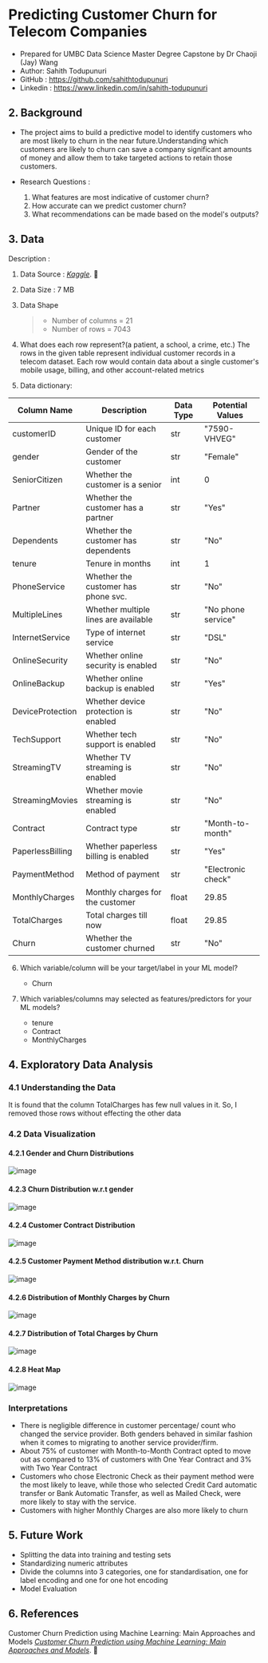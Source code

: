 # Predicting Customer Churn for Telecom Companies
- Prepared for UMBC Data Science Master Degree Capstone by Dr Chaoji (Jay) Wang 
- Author: Sahith Todupunuri
- GitHub : https://github.com/sahithtodupunuri
- Linkedin : https://www.linkedin.com/in/sahith-todupunuri

## 2. Background
* The project aims to build a predictive model to identify customers who are most likely to churn in the near future.Understanding which customers are likely to churn can save a company significant amounts of money and allow them to take targeted actions to retain those customers.

* Research Questions :
   1. What features are most indicative of customer churn?
   2. How accurate can we predict customer churn?
   3. What recommendations can be made based on the model's outputs?


## 3. Data

Description : 

1. Data Source : *[Kaggle](https://www.kaggle.com/datasets/priyankanavgire/telecom-churn)*. :link:

2. Data Size : 7 MB

3. Data Shape
   > - Number of columns =  21
   > - Number of rows    = 7043

4. What does each row represent?(a patient, a school, a crime, etc.)
The rows in the given table represent individual customer records in a telecom dataset. Each row would contain data about a single customer's mobile usage, billing, and other account-related metrics

5. Data dictionary:
   
| Column Name      | Description                          | Data Type           | Potential Values     |
|------------------|--------------------------------------|---------------------|----------------------|
| customerID       | Unique ID for each customer          | str                 | "7590-VHVEG"         |
| gender           | Gender of the customer               | str                 | "Female"             |
| SeniorCitizen    | Whether the customer is a senior     | int                 | 0                    |
| Partner          | Whether the customer has a partner   | str                 | "Yes"                |
| Dependents       | Whether the customer has dependents  | str                 | "No"                 |
| tenure           | Tenure in months                     | int                 | 1                    |
| PhoneService     | Whether the customer has phone svc.  | str                 | "No"                 |
| MultipleLines    | Whether multiple lines are available | str                 | "No phone service"   |
| InternetService  | Type of internet service             | str                 | "DSL"                |
| OnlineSecurity   | Whether online security is enabled   | str                 | "No"                 |
| OnlineBackup     | Whether online backup is enabled     | str                 | "Yes"                |
| DeviceProtection | Whether device protection is enabled | str                 | "No"                 |
| TechSupport      | Whether tech support is enabled      | str                 | "No"                 |
| StreamingTV      | Whether TV streaming is enabled      | str                 | "No"                 |
| StreamingMovies  | Whether movie streaming is enabled   | str                 | "No"                 |
| Contract         | Contract type                        | str                 | "Month-to-month"     |
| PaperlessBilling | Whether paperless billing is enabled | str                 | "Yes"                |
| PaymentMethod    | Method of payment                    | str                 | "Electronic check"   |
| MonthlyCharges   | Monthly charges for the customer     | float               | 29.85                |
| TotalCharges     | Total charges till now               | float               | 29.85                |
| Churn            | Whether the customer churned         | str                 | "No"                 |



6. Which variable/column will be your target/label in your ML model?
    - Churn                 

7. Which variables/columns may selected as features/predictors for your ML models?
   - tenure
   - Contract
   - MonthlyCharges

## 4. Exploratory Data Analysis
### 4.1 Understanding the Data
It is found that the column TotalCharges has few null values in it. So, I removed those rows without effecting the other data
### 4.2 Data Visualization
#### 4.2.1 Gender and Churn Distributions
 ![image](https://github.com/DATA-606-2023-FALL-THURSDAY/sahithtodupunuri/assets/114625950/ada94c06-1781-4513-a24f-b3b2951cb1e6)
#### 4.2.3 Churn Distribution w.r.t gender
![image](https://github.com/DATA-606-2023-FALL-THURSDAY/sahithtodupunuri/assets/114625950/7440c972-475e-4991-9d9b-6820992c2093)
#### 4.2.4 Customer Contract Distribution
![image](https://github.com/DATA-606-2023-FALL-THURSDAY/sahithtodupunuri/assets/114625950/a6b66257-ba4e-4313-b0c8-7278669bb00b)
#### 4.2.5 Customer Payment Method distribution w.r.t. Churn
![image](https://github.com/DATA-606-2023-FALL-THURSDAY/sahithtodupunuri/assets/114625950/a5d202dd-c501-44ab-8c94-b5fcf3984334)
#### 4.2.6 Distribution of Monthly Charges by Churn
![image](https://github.com/DATA-606-2023-FALL-THURSDAY/sahithtodupunuri/assets/114625950/bb4a5a10-e2bb-4ec8-b596-643393f7f7d7)
#### 4.2.7 Distribution of Total Charges by Churn
![image](https://github.com/DATA-606-2023-FALL-THURSDAY/sahithtodupunuri/assets/114625950/e327486a-1c61-4dac-bd0b-787249f29b5f)
#### 4.2.8 Heat Map
![image](https://github.com/DATA-606-2023-FALL-THURSDAY/sahithtodupunuri/assets/114625950/f8271990-8599-4755-93c1-36d8c325d91e)

### Interpretations
- There is negligible difference in customer percentage/ count who changed the service provider. Both genders behaved in similar fashion when it comes to migrating to another service provider/firm.
- About 75% of customer with Month-to-Month Contract opted to move out as compared to 13% of customers with One Year Contract and 3% with Two Year Contract
- Customers who chose Electronic Check as their payment method were the most likely to leave, while those who selected Credit Card automatic transfer or Bank Automatic Transfer, as well as Mailed Check, were more likely to stay with the service.
- Customers with higher Monthly Charges are also more likely to churn



## 5. Future Work
 - Splitting the data into training and testing sets
 - Standardizing numeric attributes
 - Divide the columns into 3 categories, one for standardisation, one for label encoding and one for one hot encoding
 - Model Evaluation


## 6. References

Customer Churn Prediction using Machine Learning: Main Approaches and Models
*[Customer Churn Prediction using Machine Learning: Main Approaches and Models](https://towardsdatascience.com/churn-prediction-770d6cb582a5)*. :link:

